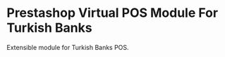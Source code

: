 Prestashop Virtual POS Module For Turkish Banks
==========================
Extensible module for Turkish Banks POS.
